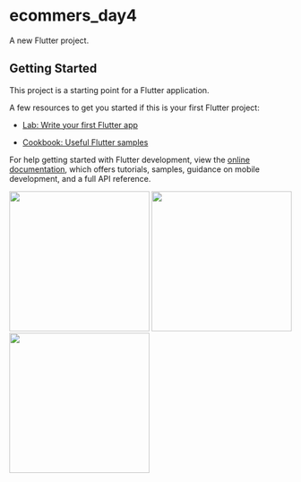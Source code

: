 # ecommers_day4

A new Flutter project.

## Getting Started

This project is a starting point for a Flutter application.

A few resources to get you started if this is your first Flutter project:

- [Lab: Write your first Flutter app](https://docs.flutter.dev/get-started/codelab)

- [Cookbook: Useful Flutter samples](https://docs.flutter.dev/cookbook)

For help getting started with Flutter development, view the
[online documentation](https://docs.flutter.dev/), which offers tutorials,
samples, guidance on mobile development, and a full API reference.







<img src="https://github.com/Aksharpatel06/ecommers_day4/assets/143181114/5f50a2f6-4b03-4ea1-be7f-2b9764472f91" width="250">
<img src="https://github.com/Aksharpatel06/ecommers_day4/assets/143181114/2b6a675e-e9ab-4e62-be8d-74a24a0fc5cb" width="250">
<img src="https://github.com/Aksharpatel06/ecommers_day4/assets/143181114/e60edb61-fd09-401c-88bc-d14845a4958f" width="250">
